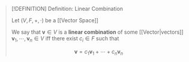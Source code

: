 >[!DEFINITION] Definition: Linear Combination
>
>Let $(V, F, +, \cdot)$ be a [[Vector Space]]
>
>We say that $\mathbf{v} \in V$ is a **linear combination** of some [[Vector|vectors]] $\mathbf{v}_1, \cdots, \mathbf{v}_n \in V$ iff there exist $c_i \in F$ such that
>
>$$
>\mathbf{v} = c_1\mathbf{v}_1 + \cdots + c_n \mathbf{v}_n
>$$
>